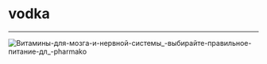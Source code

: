 # vodka

_________________________________________________________________
![Витамины-для-мозга-и-нервной-системы_-выбирайте-правильное-питание-дл_-pharmako](https://github.com/user-attachments/assets/7e0ec1af-1eab-4a94-942d-b4cf82d8d060)
